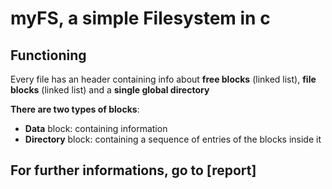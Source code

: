 # myFS, a simple Filesystem in c


## **Functioning**

Every file has an header containing info about **free blocks** (linked list), **file blocks** (linked list) and a **single global directory**

**There are two types of blocks**:
- **Data** block: containing information
- **Directory** block: containing a sequence of entries of the blocks inside it

## For further informations, go to [report]



